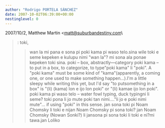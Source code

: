 ```yaml
---
author: "Rodrigo PORTELA SÁNCHEZ"
date: 2007-10-02T06:39:00+00:00
nestinglevel: 0
---
```

2007/10/2, Matthew Martin <[matt@suburbandestiny.com](mailto://matt@suburbandestiny.com)\
>:
> toki,
>> wan la mi pana e sona pi poki kama pi waso telo.sina wile toki e seme kepeken e kulupu nimi "wan la"? mi sona ala ponae kepeken toki sina.
> poki – box, abstractly—category
> poki kama – to put in a box, to categorize, to type"poki kama" li "poki". A "poki kama" must be some kind of "kama"(apparently, a coming one, or one used to make something happen...).I'm a little sleepy while writing this yet, but I'd say "to putsomething in a box" is "(li) (kama) lon e ijo lon poki" or "(li) kamae ijo lon poki".
> poki kama pi waso telo – water fowl typing, duck typingni li seme?
> toki pona li jo mute poki tan nimi...."li jo e poki nimi mute"... if using "poki" in this sense.
> jan sona toki pi Noam Chomsky li toki e nijan Noam Chomsky pi sona toki? jan Noam Chomsky (Nowan Sonki?) li jansona pi sona toki li toki e ni?mi tawa.jan Loliko